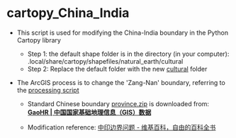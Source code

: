 # cartopy_China_India

- This script is used for modifying the China-India boundary in the Python Cartopy library
  
  - Step 1: the default shape folder is in the directory (in your computer): .local/share/cartopy/shapefiles/natural_earth/cultural
  - Step 2: Replace the default folder with the new [cultural](./cultural) folder
  
- The ArcGIS process is to change the 'Zang-Nan' boundary, referring to the [processing script](./processing)

  - Standard Chinese boundary [province.zip](./processing/province.zip) is downloaded from: **[GaoHR | 中国国家基础地理信息（GIS）数据](http://gaohr.win/site/blogs/2017/2017-04-18-GIS-basic-data-of-China.html)**

  - Modification reference: [中印边界问题 - 维基百科，自由的百科全书](https://zh.wikipedia.org/zh-hans/%E4%B8%AD%E5%8D%B0%E8%BE%B9%E7%95%8C%E9%97%AE%E9%A2%98)
